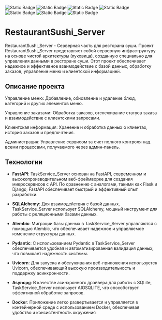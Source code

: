 ![Static Badge](https://img.shields.io/badge/FastAPI%20-%20v0.45.0%20-%20green?style=for-the-badge&logo=fastapi&color=darkgreen)
![Static Badge](https://img.shields.io/badge/SQLAlchemy%20-%20v2.0.23%20-%20green?style=for-the-badge&logo=sqlalchemy&color=darkgreen)
![Static Badge](https://img.shields.io/badge/Alembic%20-%20v1.12.1%20-%20green?style=for-the-badge&logo=Alembic&color=darkgreen)
![Static Badge](https://img.shields.io/badge/Pydantic%20-%20v1.2.0%20-%20green?style=for-the-badge&logo=Pydantic&color=darkgreen)
![Static Badge](https://img.shields.io/badge/Uvicorn%20-%20v0.22.0%20-%20green?style=for-the-badge&logo=Uvicorn&color=darkgreen)
![Static Badge](https://img.shields.io/badge/Asyncpg%20-%20v0.29.0%20-%20green?style=for-the-badge&logo=Asyncpg&color=darkgreen)
![Static Badge](https://img.shields.io/badge/DOCKER%20-%20%20-%20green?style=for-the-badge&logo=Docker&color=darkgreen)
# RestaurantSushi_Server

RestaurantSushi_Server - Серверная часть для ресторана суши.
Проект RestaurantSushi_Server представляет собой серверную инфраструктуру на основе чистой архитектуры (луковица), созданную специально для управления данными в ресторане суши. Этот проект обеспечивает надежное и эффективное взаимодействие с базой данных, обработку заказов, управление меню и клиентской информацией.

## Описание проекта

Управление меню: Добавление, обновление и удаление блюд, категорий и других элементов меню.

Управление заказами: Обработка заказов, отслеживание статуса заказа и взаимодействие с клиентскими запросами.

Клиентская информация: Хранение и обработка данных о клиентах, история заказов и предпочтения.

Администрация: Управление сервисом за счет полного контроля над всеми процессами, получаемого через админ-панель.

## Технологии

- **FastAPI**: TaskService_Server основан на FastAPI, современном и высокопроизводительном веб-фреймворке для создания микросервисов с API. По сравнению с аналогами, такими как Flask и Django, FastAPI обеспечивает быстрый и эффективный опыт разработки.

- **SQLAlchemy**: Для взаимодействия с базой данных, TaskService_Server использует SQLAlchemy, мощный инструмент для работы с реляционными базами данных.

- **Alembic**: Миграции базы данных в TaskService_Server управляются с помощью Alembic, что обеспечивает надежное и управляемое изменение структуры данных.

- **Pydantic**: С использованием Pydantic в TaskService_Server обеспечивается удобная и автоматизированная валидация данных, что повышает надежность системы.

- **Uvicorn**: Для запуска и обслуживания веб-приложения используется Uvicorn, обеспечивающий высокую производительность и поддержку асинхронности.

- **Asyncpg**: В качестве асинхронного драйвера для работы с SQLite, TaskService_Server использует AIOSQLITE, что способствует эффективной обработке запросов.

- **Docker**: Приложение легко развертывается и управляется в контейнерной среде с использованием Docker, обеспечивая удобство и консистентность окружения